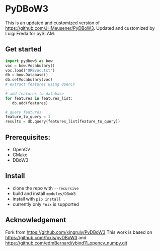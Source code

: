 # PyDBoW3


This is an updated and customized version of https://github.com/JHMeusener/PyDBoW3.
Updated and customized by Luigi Freda for pySLAM.


## Get started

```python
import pydbow3 as bow
voc = bow.Vocabulary()
voc.load("ORBvoc.txt")
db = bow.Database()
db.setVocabulary(voc)
# extract features using OpenCV
...
# add features to database
for features in features_list:
   db.add(features)

# query features
feature_to_query = 1
results = db.query(features_list[feature_to_query])
```

## Prerequisites:
* OpenCV 
* CMake 
* DBoW3

## Install

+ clone the repo with `--recursive`
+ build and install `modules/DBoW3`
+ install with `pip install .` 
+ currently only `*nix` is supported

## Acknowledgement
Fork from https://github.com/xingruiy/PyDBoW3
This work is based on https://github.com/foxis/pyDBoW3
and https://github.com/edmBernard/ybind11_opencv_numpy.git

